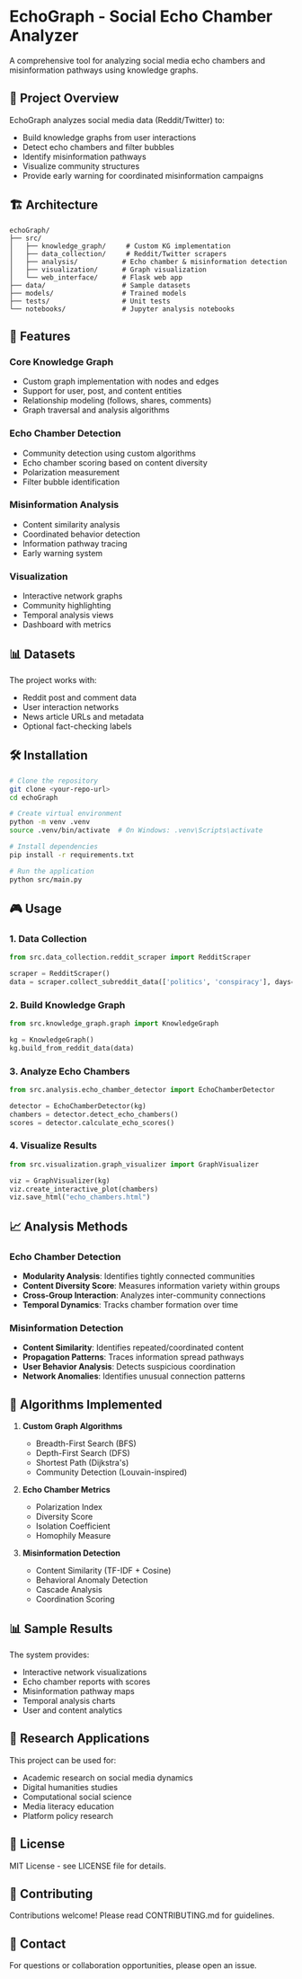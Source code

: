 # EchoGraph - Social Echo Chamber Analyzer

A comprehensive tool for analyzing social media echo chambers and misinformation pathways using knowledge graphs.

## 🎯 Project Overview

EchoGraph analyzes social media data (Reddit/Twitter) to:
- Build knowledge graphs from user interactions
- Detect echo chambers and filter bubbles
- Identify misinformation pathways
- Visualize community structures
- Provide early warning for coordinated misinformation campaigns

## 🏗️ Architecture

```
echoGraph/
├── src/
│   ├── knowledge_graph/     # Custom KG implementation
│   ├── data_collection/     # Reddit/Twitter scrapers
│   ├── analysis/           # Echo chamber & misinformation detection
│   ├── visualization/      # Graph visualization
│   └── web_interface/      # Flask web app
├── data/                   # Sample datasets
├── models/                 # Trained models
├── tests/                  # Unit tests
└── notebooks/              # Jupyter analysis notebooks
```

## 🚀 Features

### Core Knowledge Graph
- Custom graph implementation with nodes and edges
- Support for user, post, and content entities
- Relationship modeling (follows, shares, comments)
- Graph traversal and analysis algorithms

### Echo Chamber Detection
- Community detection using custom algorithms
- Echo chamber scoring based on content diversity
- Polarization measurement
- Filter bubble identification

### Misinformation Analysis
- Content similarity analysis
- Coordinated behavior detection
- Information pathway tracing
- Early warning system

### Visualization
- Interactive network graphs
- Community highlighting
- Temporal analysis views
- Dashboard with metrics

## 📊 Datasets

The project works with:
- Reddit post and comment data
- User interaction networks
- News article URLs and metadata
- Optional fact-checking labels

## 🛠️ Installation

```bash
# Clone the repository
git clone <your-repo-url>
cd echoGraph

# Create virtual environment
python -m venv .venv
source .venv/bin/activate  # On Windows: .venv\Scripts\activate

# Install dependencies
pip install -r requirements.txt

# Run the application
python src/main.py
```

## 🎮 Usage

### 1. Data Collection
```python
from src.data_collection.reddit_scraper import RedditScraper

scraper = RedditScraper()
data = scraper.collect_subreddit_data(['politics', 'conspiracy'], days=30)
```

### 2. Build Knowledge Graph
```python
from src.knowledge_graph.graph import KnowledgeGraph

kg = KnowledgeGraph()
kg.build_from_reddit_data(data)
```

### 3. Analyze Echo Chambers
```python
from src.analysis.echo_chamber_detector import EchoChamberDetector

detector = EchoChamberDetector(kg)
chambers = detector.detect_echo_chambers()
scores = detector.calculate_echo_scores()
```

### 4. Visualize Results
```python
from src.visualization.graph_visualizer import GraphVisualizer

viz = GraphVisualizer(kg)
viz.create_interactive_plot(chambers)
viz.save_html("echo_chambers.html")
```

## 📈 Analysis Methods

### Echo Chamber Detection
- **Modularity Analysis**: Identifies tightly connected communities
- **Content Diversity Score**: Measures information variety within groups
- **Cross-Group Interaction**: Analyzes inter-community connections
- **Temporal Dynamics**: Tracks chamber formation over time

### Misinformation Detection
- **Content Similarity**: Identifies repeated/coordinated content
- **Propagation Patterns**: Traces information spread pathways
- **User Behavior Analysis**: Detects suspicious coordination
- **Network Anomalies**: Identifies unusual connection patterns

## 🧪 Algorithms Implemented

1. **Custom Graph Algorithms**
   - Breadth-First Search (BFS)
   - Depth-First Search (DFS)
   - Shortest Path (Dijkstra's)
   - Community Detection (Louvain-inspired)

2. **Echo Chamber Metrics**
   - Polarization Index
   - Diversity Score
   - Isolation Coefficient
   - Homophily Measure

3. **Misinformation Detection**
   - Content Similarity (TF-IDF + Cosine)
   - Behavioral Anomaly Detection
   - Cascade Analysis
   - Coordination Scoring

## 📊 Sample Results

The system provides:
- Interactive network visualizations
- Echo chamber reports with scores
- Misinformation pathway maps
- Temporal analysis charts
- User and content analytics

## 🔬 Research Applications

This project can be used for:
- Academic research on social media dynamics
- Digital humanities studies
- Computational social science
- Media literacy education
- Platform policy research

## 📝 License

MIT License - see LICENSE file for details.

## 🤝 Contributing

Contributions welcome! Please read CONTRIBUTING.md for guidelines.

## 📧 Contact

For questions or collaboration opportunities, please open an issue.

